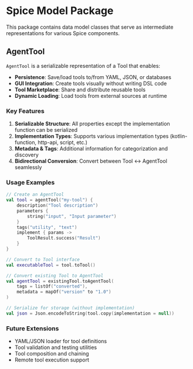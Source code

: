 # Spice Model Package

This package contains data model classes that serve as intermediate representations for various Spice components.

## AgentTool

`AgentTool` is a serializable representation of a Tool that enables:

- **Persistence**: Save/load tools to/from YAML, JSON, or databases
- **GUI Integration**: Create tools visually without writing DSL code  
- **Tool Marketplace**: Share and distribute reusable tools
- **Dynamic Loading**: Load tools from external sources at runtime

### Key Features

1. **Serializable Structure**: All properties except the implementation function can be serialized
2. **Implementation Types**: Supports various implementation types (kotlin-function, http-api, script, etc.)
3. **Metadata & Tags**: Additional information for categorization and discovery
4. **Bidirectional Conversion**: Convert between Tool ↔ AgentTool seamlessly

### Usage Examples

```kotlin
// Create an AgentTool
val tool = agentTool("my-tool") {
    description("Tool description")
    parameters {
        string("input", "Input parameter")
    }
    tags("utility", "text")
    implement { params ->
        ToolResult.success("Result")
    }
}

// Convert to Tool interface
val executableTool = tool.toTool()

// Convert existing Tool to AgentTool
val agentTool = existingTool.toAgentTool(
    tags = listOf("converted"),
    metadata = mapOf("version" to "1.0")
)

// Serialize for storage (without implementation)
val json = Json.encodeToString(tool.copy(implementation = null))
```

### Future Extensions

- YAML/JSON loader for tool definitions
- Tool validation and testing utilities
- Tool composition and chaining
- Remote tool execution support 